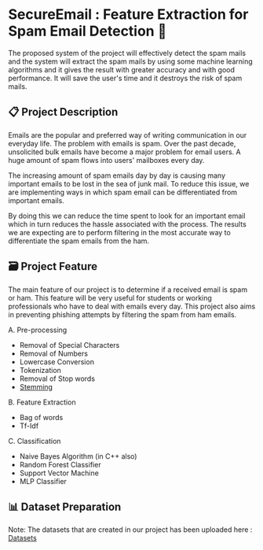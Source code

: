 # **SecureEmail : Feature Extraction for Spam Email Detection** 🎫

The proposed system of the project will effectively detect the spam mails and the system will extract the spam mails by using some machine learning algorithms and it gives the result with greater accuracy and with good performance. It will save the user's time and it destroys the risk of spam mails.

<h2 align="left">📋 <b>Project Description</b></h2>

Emails are the popular and preferred way of writing communication in our everyday life. The problem with emails is spam. Over the past decade, unsolicited bulk emails have become a major problem for email users. A huge amount of spam flows into users' mailboxes every day.

The increasing amount of spam emails day by day is causing many important emails to be lost in the sea of junk mail. To reduce this issue, we are implementing ways in which spam email can be differentiated from important emails.

By doing this we can reduce the time spent to look for an important email which in turn reduces the hassle associated with the process. The results we are expecting are to perform filtering in the most accurate way to differentiate the spam emails from the ham.

<h2 align="left">🗃️ <b>Project Feature</b></h2>

The main feature of our project is to determine if a received email is spam or ham. This feature will be very useful for students or working professionals who have to deal with emails every day. 
This project also aims in preventing phishing attempts by filtering the spam from ham emails. 

A.	Pre-processing <br>
- Removal of Special Characters <br>
- Removal of Numbers <br>
- Lowercase Conversion <br>
- Tokenization <br>
- Removal of Stop words <br>
- [Stemming](https://github.com/Blake-Madden/OleanderStemmingLibrary) <br>

B.	Feature Extraction <br>
- Bag of words <br>
- Tf-Idf <br>

C. Classification <br>
- Naive Bayes Algorithm (in C++ also)
- Random Forest Classifier
- Support Vector Machine
- MLP Classifier

<h2 align="left">📊 <b>Dataset Preparation</b></h2>

Note: The datasets that are created in our project has been uploaded here : [Datasets](https://drive.google.com/drive/folders/1rXZUdqfM7isbSdluulQhJ2wKu2ho8MDj?usp=share_link)
